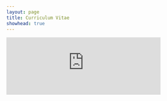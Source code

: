 ```yaml
---
layout: page
title: Curriculum Vitae
showhead: true
---
```


<embed src="https://bandang0.github.io/CV_Duque.pdf" type="application/pdf" width="80%" height="auto"/>
